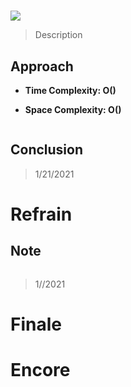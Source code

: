 # 

![](https://img.shields.io/badge/Difficulty-Medium-%23f0ad4e)

> Description
> 
> 

## Approach


- **Time Complexity: O()**

- **Space Complexity: O()**

```python

```


## Conclusion

> 1/21/2021

# Refrain

## Note

```python

```

> 1//2021

# Finale

# Encore